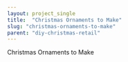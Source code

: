 ```yaml
---
layout: project_single
title:  "Christmas Ornaments to Make"
slug: "christmas-ornaments-to-make"
parent: "diy-christmas-retail"
---
```

Christmas Ornaments to Make